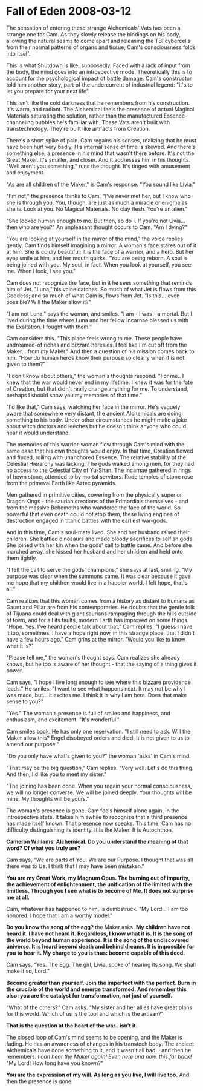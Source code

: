 <!-- TITLE: Fall of Eden 2008-03-12 -->
<!-- SUBTITLE: A game log for Fall of Eden -->

# Fall of Eden 2008-03-12

The sensation of entering these strange Alchemicals' Vats has been a strange one for Cam. As they slowly release the bindings on his body, allowing the natural seams to come apart and releasing the TBI cybercells from their normal patterns of organs and tissue, Cam's consciousness folds into itself.

This is what Shutdown is like, supposedly. Faced with a lack of input from the body, the mind goes into an introspective mode. Theoretically this is to account for the psychological impact of battle damage. Cam's constructor told him another story, part of the undercurrent of industrial legend: "it's to let you prepare for your next life".

This isn't like the cold darkness that he remembers from his construction. It's warm, and radiant. The Alchemical feels the presence of actual Magical Materials saturating the solution, rather than the manufactured Essence-channeling bubbles he's familiar with. These Vats aren't built with transtechnology. They're built like artifacts from Creation.

There's a short spike of pain. Cam regains his senses, realizing that he must have been hurt very badly. His internal sense of time is skewed. And there's something else, a presence in his mind that wasn't there before. It's not the Great Maker. It's smaller, and closer. And it addresses him in his thoughts. "Well aren't you something," runs the thought. It's tinged with amusement and enjoyment.

"As are all children of the Maker," is Cam's response. "You sound like Livia."

"I'm not," the presence thinks to Cam. "I've never met her, but I know who she is through you. You, though, are just as much a miracle or enigma as she is. Look at you. No Magical Materials. No clay flesh. You're an alien."

"She looked human enough to me. But then, so do I. If you're not Livia... then who are you?" An unpleasant thought occurs to Cam. "Am I dying?"

"You are looking at yourself in the mirror of the mind," the voice replies gently. Cam finds himself imagining a mirror. A woman's face stares out of it at him. She is coldly beautiful; it is the face of a warrior, and a hero. But her eyes smile at him, and her mouth quirks. "You are being reborn. A soul is being joined with you. My soul, in fact. When you look at yourself, you see me. When I look, I see you."

Cam does not recognize the face, but in it he sees something that reminds him of Jet. "Luna," his voice catches. So much of what Jet is flows from this Goddess; and so much of what Cam is, flows from Jet. "Is this... even possible? Will the Maker allow it?"

"I am not Luna," says the woman, and smiles. "I am - I was - a mortal. But I lived during the time where Luna and her fellow Incarnae blessed us with the Exaltation. I fought with them."

Cam considers this. "This place feels wrong to me. These people have undreamed-of riches and bizzare heresies. I feel like I'm cut off from the Maker... from _my_ Maker." And then a question of his mission comes back to him. "How do human heros know their purpose so clearly when it is not given to them?"

"I don't know about others," the woman's thoughts respond. "For me.. I knew that the war would never end in my lifetime. I knew it was for the fate of Creation, but that didn't really change anything for me. To understand, perhaps I should show you my memories of that time."

"I'd like that," Cam says, watching her face in the mirror. He's vaguely aware that somewhere very distant, the ancient Alchemicals are doing something to his body. Under other circumstances he might make a joke about witch doctors and leeches but he doesn't think anyone who could hear it would understand.

The memories of this warrior-woman flow through Cam's mind with the same ease that his own thoughts would enjoy. In that time, Creation flowed and fluxed, roiling with unanchored Essence. The relative stability of the Celestial Hierarchy was lacking. The gods walked among men, for they had no access to the Celestial City of Yu-Shan. The Incarnae gathered in rings of hewn stone, attended to by mortal servitors. Rude temples of stone rose from the primeval Earth like Aztec pyramids.

Men gathered in primitive cities, cowering from the physically superior Dragon Kings - the saurian creations of the Primordials themselves - and from the massive Behemoths who wandered the face of the world. So powerful that even death could not stop them, these living engines of destruction engaged in titanic battles with the earliest war-gods.

And in this time, Cam's soul-mate lived. She and her husband raised their children. She battled dinosaurs and made bloody sacrifices to selfish gods. She joined with her kin when the gods' call to battle came. And before she marched away, she kissed her husband and her children and held onto them tightly.

"I felt the call to serve the gods' champions," she says at last, smiling. "My purpose was clear when the summons came. It was clear because it gave me hope that my children would live in a happier world. I felt hope, that's all."

Cam realizes that this woman comes from a history as distant to humans as Gaunt and Pillar are from his contemporaries. He doubts that the gentle folk of Tijuana could deal with giant saurians rampaging through the hills outside of town, and for all its faults, modern Earth has improved on some things. "Hope. Yes. I've heard people talk about that," Cam replies. "I guess I have it too, sometimes. I have a hope right now, in this strange place, that I didn't have a few hours ago." Cam grins at the mirror. "Would you like to know what it is?"

"Please tell me," the woman's thought says. Cam realizes she already knows, but he too is aware of her thought - that the saying of a thing gives it power.

Cam says, "I hope I live long enough to see where this bizzare providence leads." He smiles. "I want to see what happens next. It may not be why I was made, but... it excites me. I think it is why I am here. Does that make sense to you?"

"Yes." The woman's presence is full of smiles and happiness, and enthusiasm, and excitement. "It's wonderful."

Cam smiles back. He has only one reservation. "I still need to ask. Will the Maker allow this? Engel disobeyed orders and died. It is not given to us to amend our purpose."

"Do you only have what's given to you?" the woman 'asks' in Cam's mind.

"That may be the big question," Cam replies. "Very well. Let's do this thing. And then, I'd like you to meet my sister."

"The joining has been done. When you regain your normal consciousness, we will no longer converse. We will be joined deeply. Your thoughts will be mine. My thoughts will be yours."

The woman's presence is gone. Cam feels himself alone again, in the introspective state. It takes him awhile to recognize that a third presence has made itself known. That presence now speaks. This time, Cam has no difficulty distinguishing its identity. It is the Maker. It is Autochthon.

**Cameron Williams. Alchemical. Do you understand the meaning of that word? Of what you truly are?**

Cam says, "We are parts of You. We are our Purpose. I thought that was all there was to Us. I think that I may have been mistaken."

**You are my Great Work, my Magnum Opus. The burning out of impurity, the achievement of enlightenment, the unification of the limited with the limitless. Through you I see what is to become of Me. It does not surprise me at all.**

Cam, whatever has happened to him, is dumbstruck. "My Lord... I am too honored. I hope that I am a worthy model."

**Do you know the song of the egg?** the Maker asks. **My children have not heard it. I have not heard it. Regardless, I know what it is. It is the song of the world beyond human experience. It is the song of the undiscovered universe. It is heard beyond death and behind dreams. It is impossible for you to hear it. My charge to you is thus: become capable of this deed.**

Cam says, "Yes. The Egg. The girl, Livia, spoke of hearing its song. We shall make it so, Lord."

**Become greater than yourself. Join the imperfect with the perfect. Burn in the crucible of the world and emerge transformed. And remember this also: you are the catalyst for transformation, not just of yourself.**

"What of the others?" Cam asks. "My sister and her allies have great plans for this world. Which of us is the tool and which is the artisan?"

**That is the question at the heart of the war.. isn't it.**

The closed loop of Cam's mind seems to be opening, and the Maker is fading. He has an awareness of changes in his transtech body. The ancient Alchemicals have done something to it, and it wasn't all bad... and then he remembers. _I can hear the Maker again! Even here and now, this far back!_ "My Lord! How long have you known?"

**You are the expression of my will. As long as you live, I will live too.** And then the presence is gone.